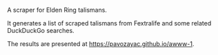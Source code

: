 A scraper for Elden Ring talismans. 

It generates a list of scraped talismans from Fextralife and some related DuckDuckGo searches.

The results are presented at https://pavozayac.github.io/awww-1.